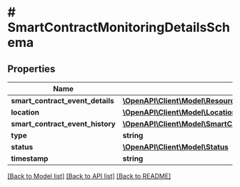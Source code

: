 # # SmartContractMonitoringDetailsSchema

## Properties

Name | Type | Description | Notes
------------ | ------------- | ------------- | -------------
**smart_contract_event_details** | [**\OpenAPI\Client\Model\ResourceMonitoringSmartContractEventDetails**](ResourceMonitoringSmartContractEventDetails.md) |  | [optional]
**location** | [**\OpenAPI\Client\Model\Location**](Location.md) |  | [optional]
**smart_contract_event_history** | [**\OpenAPI\Client\Model\SmartContractEventHistory[]**](SmartContractEventHistory.md) |  | [optional]
**type** | **string** |  | [optional]
**status** | [**\OpenAPI\Client\Model\Status**](Status.md) |  | [optional]
**timestamp** | **string** |  | [optional]

[[Back to Model list]](../../README.md#models) [[Back to API list]](../../README.md#endpoints) [[Back to README]](../../README.md)
